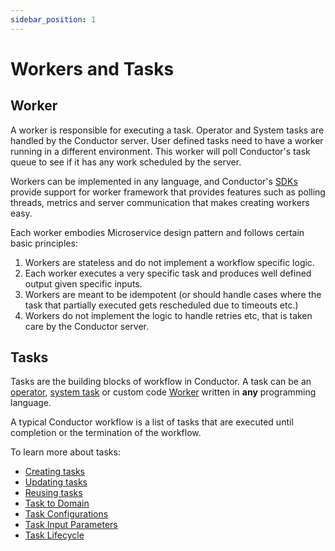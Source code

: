 ```yaml
---
sidebar_position: 1
---
```


# Workers and Tasks
  
## Worker
A worker is responsible for executing a task.  Operator and System tasks are handled by the Conductor server.  User defined tasks need to have a worker running in a different environment.  This worker will poll Conductor's task queue to see if it has any work scheduled by the server.

Workers can be implemented in any language, and Conductor's [SDKs](content/docs/how-tos/SDKs) provide support for worker framework that provides features such as polling threads, metrics and server communication that makes creating workers easy.

Each worker embodies Microservice design pattern and follows certain basic principles:

1. Workers are stateless and do not implement a workflow specific logic.  
2. Each worker executes a very specific task and produces well defined output given specific inputs.
3. Workers are meant to be idempotent (or should handle cases where the task that partially executed gets rescheduled due to timeouts etc.)
4. Workers do not implement the logic to handle retries etc, that is taken care by the Conductor server.

## Tasks
Tasks are the building blocks of workflow in Conductor.  A task can be an [operator](operators), [system task](system-tasks) 
or custom code [Worker](#worker) written in **any** programming language.

A typical Conductor workflow is a list of tasks that are executed until completion or the termination of the workflow. 


To learn more about tasks:

* [Creating tasks](/content/docs/how-tos/Tasks/creating-tasks)
* [Updating tasks](/content/docs/how-tos/Tasks/updating-tasks)
* [Reusing tasks](/content/docs/how-tos/Tasks/reusing-tasks)
* [Task to Domain](/content/docs/how-tos/Tasks/reusing-tasks)
* [Task Configurations](/content/docs/how-tos/Tasks/task-configurations)
* [Task Input Parameters](/content/docs/how-tos/Tasks/task-inputs)
* [Task Lifecycle](/content/docs/how-tos/Tasks/task-lifecycle)